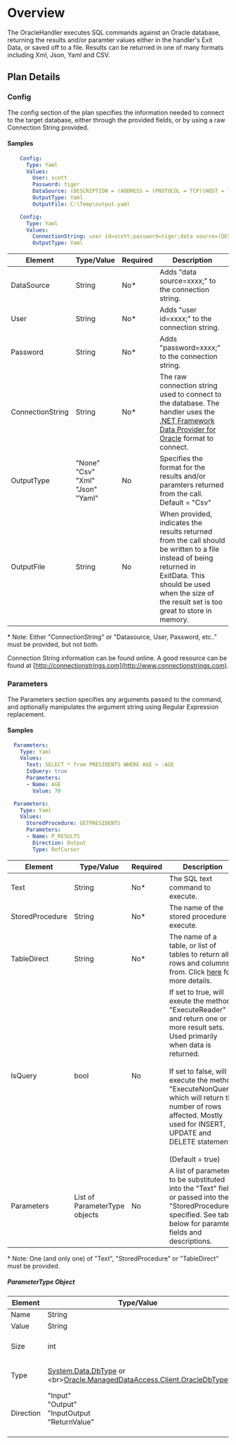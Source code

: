 # Overview
The OracleHandler executes SQL commands against an Oracle database, returning the results and/or paramter values
either in the handler's Exit Data, or saved off to a file.  Results can be returned in one of many formats including Xml, Json, Yaml and CSV.

## Plan Details
### Config

The config section of the plan specifies the information needed to connect to the target database, either through the provided fields, or by using a raw Connection String provided.

#### Samples
````yaml
    Config:
      Type: Yaml
      Values:
        User: scott
        Password: tiger
        DataSource: (DESCRIPTION = (ADDRESS = (PROTOCOL = TCP)(HOST = localhost)(PORT = 1521))(CONNECT_DATA =(SERVER = DEDICATED)(SERVICE_NAME = XE)))
        OutputType: Yaml
        OutputFile: C:\Temp\output.yaml
````
````yaml
    Config:
      Type: Yaml
      Values:
        ConnectionString: user id=scott;password=tiger;data source=(DESCRIPTION = (ADDRESS = (PROTOCOL = TCP)(HOST = localhost)(PORT = 1521))(CONNECT_DATA =(SERVER = DEDICATED)(SERVICE_NAME = XE)));
        OutputType: Yaml
````


|Element|Type/Value|Required|Description
|-------|----|--------|-----------
|DataSource|String|No*|Adds "data source=xxxx;" to the connection string.
|User|String|No*|Adds "user id=xxxx;" to the connection string.
|Password|String|No*|Adds "password=xxxx;" to the connection string.
|ConnectionString|String|No*|The raw connection string used to connect to the database.  The handler uses the [.NET Framework Data Provider for Oracle](https://www.connectionstrings.com/oracle/) format to connect.
|OutputType|"None"<br>"Csv"<br>"Xml"<br>"Json"<br>"Yaml"|No|Specifies the format for the results and/or paramters returned from the call.  Default = "Csv"
|OutputFile|String|No|When provided, indicates the results returned from the call should be written to a file instead of being returned in ExitData.  This should be used when the size of the result set is too great to store in memory.

\* Note: Either "ConnectionString" or "Datasource, User, Password, etc.." must be provided, but not both.

Connection String information can be found online.  A good resource can be found at [http://connectionstrings.com](http://www.connectionstrings.com).

### Parameters

The Parameters section specifies any arguments passed to the command, and optionally manipulates the argument string using Regular Expression replacement. 

#### Samples
````yaml
  Parameters:
    Type: Yaml
    Values:
      Text: SELECT * from PRESIDENTS WHERE AGE > :AGE
      IsQuery: true
      Parameters:
      - Name: AGE
        Value: 70
````

````yaml
  Parameters:
    Type: Yaml
    Values:
      StoredProcedure: GETPRESIDENTS
      Parameters:
      - Name: P_RESULTS
        Direction: Output
        Type: RefCursor
````

|Element|Type/Value|Required|Description
|-------|----|--------|-----------
|Text|String|No*|The SQL text command to execute.
|StoredProcedure|String|No*|The name of the stored procedure to execute.
|TableDirect|String|No*|The name of a table, or list of tables to return all rows and columns from.   Click [here](https://msdn.microsoft.com/en-us/library/system.data.commandtype(v=vs.110).aspx) for more details.
|IsQuery|bool|No|If set to true, will exeute the method "ExecuteReader" and return one or more result sets.  Used primarily when data is returned.<br><br>If set to false, will execute the method "ExecuteNonQuery" which will return the number of rows affected.  Mostly used for INSERT, UPDATE and DELETE statements.<br><br>(Default = true)
|Parameters|List of ParameterType objects|No|A list of parameters to be substituted into the "Text" field, or passed into the "StoredProcedure" specified.  See table below for paramter fields and descriptions.

\* Note: One (and only one) of "Text", "StoredProcedure" or "TableDirect" must be provided.

##### ParameterType Object
|Element|Type/Value|Required|Description
|-------|----|--------|-----------
|Name|String|No|The name of the variable.
|Value|String|No|The value for the variable.
|Size|int|No|The size of the variable.  Used primarily to allocate enough space for values returned in Output or InputOutput variables.
|Type|[System.Data.DbType](https://msdn.microsoft.com/en-us/library/system.data.dbtype(v=vs.110).aspx) or <br>[Oracle.ManagedDataAccess.Client.OracleDbType](https://docs.oracle.com/cd/B19306_01/win.102/b14307/OracleDbTypeEnumerationType.htm)|No|Maps to the [System.Data.DbType](https://msdn.microsoft.com/en-us/library/system.data.dbtype(v=vs.110).aspx) or [Oracle.ManagedDataAccess.Client.OracleDbType](https://docs.oracle.com/cd/B19306_01/win.102/b14307/OracleDbTypeEnumerationType.htm) class.  Represents the variable type.
|Direction|"Input"<br>"Output"<br>"InputOutput<br>"ReturnValue"<br><br>|No|Maps to System.Data.ParameterDirection class.  Represents the direction of the variable.
